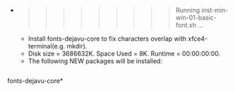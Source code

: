 * >>>>>>>>> Running inst-min-win-01-basic-font.sh ...
  * Install fonts-dejavu-core to fix characters overlap with xfce4-terminal(e.g. mkdir).
  * Disk size = 3686632K. Space Used = 8K. Runtime = 00:00:00:00.
  * The following NEW packages will be installed:
  ```bash
fonts-dejavu-core*
  ```
